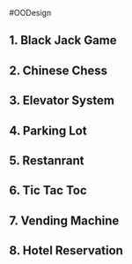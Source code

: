 #OODesign

## 1. Black Jack Game



## 2. Chinese Chess


## 3. Elevator System


## 4. Parking Lot


## 5. Restanrant


## 6. Tic Tac Toc


## 7. Vending Machine

## 8. Hotel Reservation
